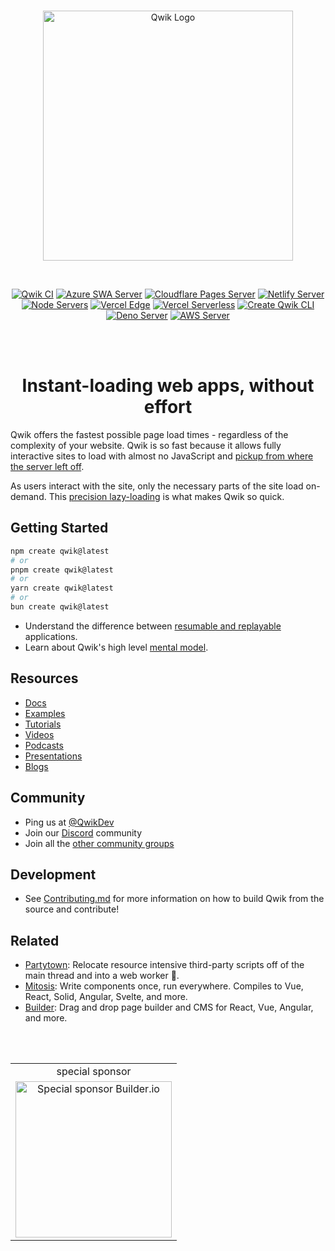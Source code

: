 <br>
<p align="center">
  <img alt="Qwik Logo" width="400" src="https://raw.githubusercontent.com/QwikDev/qwik/main/.github/assets/qwik-logo.svg" />
</p>
<br>
<p align="center">
   <a href="https://github.com/QwikDev/qwik/actions/workflows/ci.yml"><img src="https://github.com/QwikDev/qwik/actions/workflows/ci.yml/badge.svg?event=push" alt="Qwik CI"></a>
   <a href="https://github.com/QwikDev/qwik-city-e2e/actions/workflows/azure.yml"><img src="https://github.com/QwikDev/qwik-city-e2e/actions/workflows/azure.yml/badge.svg" alt="Azure SWA Server"></a>
   <a href="https://github.com/QwikDev/qwik-city-e2e/actions/workflows/cloudflare.yml"><img src="https://github.com/QwikDev/qwik-city-e2e/actions/workflows/cloudflare.yml/badge.svg" alt="Cloudflare Pages Server"></a>
   <a href="https://github.com/QwikDev/qwik-city-e2e/actions/workflows/netlify.yml"><img src="https://github.com/QwikDev/qwik-city-e2e/actions/workflows/netlify.yml/badge.svg" alt="Netlify Server"></a>
   <a href="https://github.com/QwikDev/qwik-city-e2e/actions/workflows/node.yml"><img src="https://github.com/QwikDev/qwik-city-e2e/actions/workflows/node.yml/badge.svg" alt="Node Servers"></a>
   <a href="https://github.com/QwikDev/qwik-city-e2e/actions/workflows/vercel-edge.yml"><img src="https://github.com/QwikDev/qwik-city-e2e/actions/workflows/vercel-edge.yml/badge.svg" alt="Vercel Edge"></a>
   <a href="https://github.com/QwikDev/qwik-city-e2e/actions/workflows/vercel-serverless.yml"><img src="https://github.com/QwikDev/qwik-city-e2e/actions/workflows/vercel-serverless.yml/badge.svg" alt="Vercel Serverless"></a>
   <a href="https://github.com/QwikDev/qwik-city-e2e/actions/workflows/cli.yml"><img src="https://github.com/QwikDev/qwik-city-e2e/actions/workflows/cli.yml/badge.svg" alt="Create Qwik CLI"></a>
   <a href="https://github.com/QwikDev/qwik-city-e2e/actions/workflows/deno.yml"><img src="https://github.com/QwikDev/qwik-city-e2e/actions/workflows/deno.yml/badge.svg" alt="Deno Server"></a>
   <a href="https://github.com/QwikDev/qwik-city-e2e/actions/workflows/aws.yml"><img src="https://github.com/QwikDev/qwik-city-e2e/actions/workflows/aws.yml/badge.svg" alt="AWS Server"></a>
</p>
<br>
<br>

<h1 align="center">Instant-loading web apps, without effort</h1>

Qwik offers the fastest possible page load times - regardless of the complexity of your website. Qwik is so fast because it allows fully interactive sites to load with almost no JavaScript and [pickup from where the server left off](https://qwik.dev/docs/concepts/resumable/).

As users interact with the site, only the necessary parts of the site load on-demand. This [precision lazy-loading](https://qwik.dev/docs/concepts/progressive/) is what makes Qwik so quick.

## Getting Started

```sh
npm create qwik@latest
# or
pnpm create qwik@latest
# or
yarn create qwik@latest
# or
bun create qwik@latest
```

- Understand the difference between [resumable and replayable](https://qwik.dev/docs/concepts/resumable/) applications.
- Learn about Qwik's high level [mental model](https://qwik.dev/docs/concepts/think-qwik/).

## Resources

- [Docs](https://qwik.dev/)
- [Examples](https://qwik.dev/examples/introduction/hello-world/)
- [Tutorials](https://qwik.dev/tutorial/welcome/overview/)
- [Videos](https://qwik.dev/media/#videos)
- [Podcasts](https://qwik.dev/media/#podcasts)
- [Presentations](https://qwik.dev/media/#presentations)
- [Blogs](https://qwik.dev/media/#blogs)

## Community

- Ping us at [@QwikDev](https://twitter.com/QwikDev)
- Join our [Discord](https://qwik.dev/chat) community
- Join all the [other community groups](https://qwik.dev/ecosystem/#community)

## Development

- See [Contributing.md](https://github.com/QwikDev/qwik/blob/main/CONTRIBUTING.md) for more information on how to build Qwik from the source and contribute!

## Related

- [Partytown](https://partytown.builder.io/): Relocate resource intensive third-party scripts off of the main thread and into a web worker 🎉.
- [Mitosis](https://github.com/BuilderIO/mitosis): Write components once, run everywhere. Compiles to Vue, React, Solid, Angular, Svelte, and more.
- [Builder](https://github.com/BuilderIO/builder): Drag and drop page builder and CMS for React, Vue, Angular, and more.

<br>
<br>

<table align="center">
  <tr align="center">
    <td>special sponsor</td>
  </tr>
  <tr>
    <td align="center">
      <a href="https://www.builder.io/m/developers">
        <picture>
          <source media="(prefers-color-scheme: dark)" srcset="https://i.imgur.com/eT9FjKT.png">
          <img width="250" alt="Special sponsor Builder.io" src="https://i.imgur.com/32mv01X.png">
        </picture>
      </a>
    </td>
  </tr>
</table>
